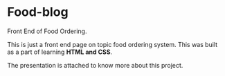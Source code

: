 # Food-blog

Front End of Food Ordering.

This is just a front end page on topic food ordering system. This was built as a part of learning **HTML and CSS**.

The presentation is attached to know more about this project.

